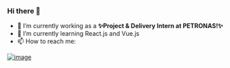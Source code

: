 ### Hi there 👋

- 🔭 I’m currently working as a **✨Project & Delivery Intern at PETRONAS!✨**
- 🌱 I’m currently learning React.js and Vue.js
- 📫 How to reach me:

[![image](https://user-images.githubusercontent.com/32039212/128548059-ad925d4c-1881-4115-abce-fa716819e592.png)
](https://www.linkedin.com/in/shafiq-aimann/)


